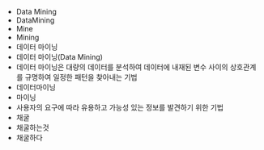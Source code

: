 ﻿- Data Mining
- DataMining
- Mine
- Mining
- 데이터 마이닝
- 데이터 마이닝(Data Mining)
- 데이터 마이닝은 대량의 데이터를 분석하여 데이터에 내재된 변수 사이의 상호관계를 규명하여 일정한 패턴을 찾아내는 기법
- 데이터마이닝
- 마이닝
- 사용자의 요구에 따라 유용하고 가능성 있는 정보를 발견하기 위한 기법
- 채굴
- 채굴하는것
- 채굴하다
